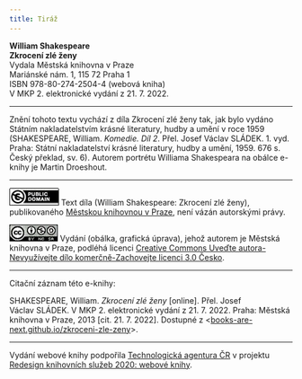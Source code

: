 ```yaml
---
title: Tiráž
---
```


**William Shakespeare**  
**Zkrocení zlé ženy**  
Vydala Městská knihovna v Praze  
Mariánské nám. 1, 115 72 Praha 1  
ISBN 978-80-274-2504-4 (webová kniha)  
V MKP 2. elektronické vydání z 21. 7. 2022.

***

Znění tohoto textu vychází z díla Zkrocení zlé ženy tak, jak bylo vydáno Státním nakladatelstvím krásné literatury, hudby a umění v roce 1959 (SHAKESPEARE, William. _Komedie. Díl 2_. Přel. Josef Václav SLÁDEK. 1. vyd. Praha: Státní nakladatelství krásné literatury, hudby a umění, 1959. 676 s. Český překlad, sv. 6).
Autorem portrétu Williama Shakespeara na obálce e-knihy je Martin Droeshout.

***

[![](./resources/image001.jpg)](http://creativecommons.org/publicdomain/mark/1.0/deed.cs)
Text díla (William Shakespeare: Zkrocení zlé ženy), publikovaného [Městskou knihovnou v Praze](http://www.mlp.cz/), není vázán autorskými právy.

[![](./resources/image002.jpg)](http://creativecommons.org/licenses/by-nc-sa/3.0/cz/)
Vydání (obálka, grafická úprava), jehož autorem je Městská knihovna v Praze, podléhá licenci [Creative Commons Uveďte autora-Nevyužívejte dílo komerčně-Zachovejte licenci 3.0 Česko](http://creativecommons.org/licenses/by-nc-sa/3.0/cz/).

***

Citační záznam této e-knihy:

SHAKESPEARE, William. _Zkrocení zlé ženy_ \[online\]. Přel. Josef Václav SLÁDEK. V MKP 2. elektronické vydání z 21. 7. 2022. Praha: Městská knihovna v Praze, 2013 \[cit. 21. 7. 2022]. Dostupné z <[books-are-next.github.io/zkroceni-zle-zeny](https://books-are-next.github.io/zkroceni-zle-zeny/)>.

***

Vydání webové knihy podpořila [Technologická agentura ČR](https://www.tacr.cz/) v projektu [Redesign knihovních služeb 2020: webové knihy](https://starfos.tacr.cz/cs/project/TL04000391).
